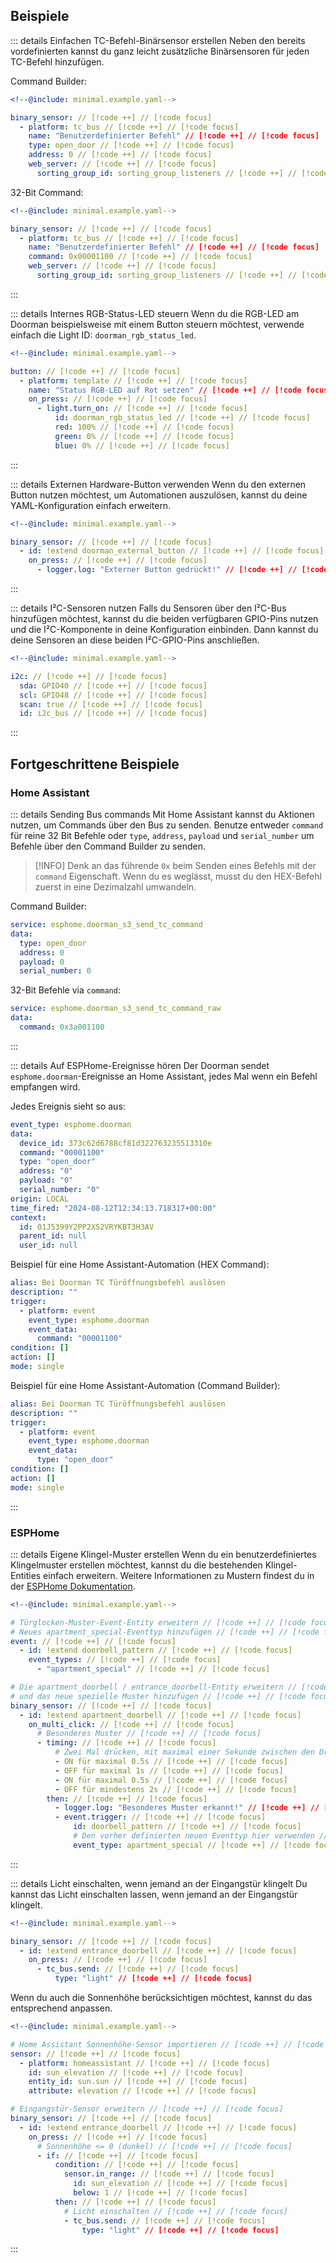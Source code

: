 ## Beispiele

::: details Einfachen TC-Befehl-Binärsensor erstellen
Neben den bereits vordefinierten kannst du ganz leicht zusätzliche Binärsensoren für jeden TC-Befehl hinzufügen.

Command Builder:
```yaml
<!--@include: minimal.example.yaml-->

binary_sensor: // [!code ++] // [!code focus]
  - platform: tc_bus // [!code ++] // [!code focus]
    name: "Benutzerdefinierter Befehl" // [!code ++] // [!code focus]
    type: open_door // [!code ++] // [!code focus]
    address: 0 // [!code ++] // [!code focus]
    web_server: // [!code ++] // [!code focus]
      sorting_group_id: sorting_group_listeners // [!code ++] // [!code focus]
```

32-Bit Command:
```yaml
<!--@include: minimal.example.yaml-->

binary_sensor: // [!code ++] // [!code focus]
  - platform: tc_bus // [!code ++] // [!code focus]
    name: "Benutzerdefinierter Befehl" // [!code ++] // [!code focus]
    command: 0x00001100 // [!code ++] // [!code focus]
    web_server: // [!code ++] // [!code focus]
      sorting_group_id: sorting_group_listeners // [!code ++] // [!code focus]
```
:::

::: details Internes RGB-Status-LED steuern
Wenn du die RGB-LED am Doorman beispielsweise mit einem Button steuern möchtest, verwende einfach die Light ID: `doorman_rgb_status_led`.
```yaml
<!--@include: minimal.example.yaml-->

button: // [!code ++] // [!code focus]
  - platform: template // [!code ++] // [!code focus]
    name: "Status RGB-LED auf Rot setzen" // [!code ++] // [!code focus]
    on_press: // [!code ++] // [!code focus]
      - light.turn_on: // [!code ++] // [!code focus]
          id: doorman_rgb_status_led // [!code ++] // [!code focus]
          red: 100% // [!code ++] // [!code focus]
          green: 0% // [!code ++] // [!code focus]
          blue: 0% // [!code ++] // [!code focus]
```
:::

::: details Externen Hardware-Button verwenden
Wenn du den externen Button nutzen möchtest, um Automationen auszulösen, kannst du deine YAML-Konfiguration einfach erweitern.
```yaml
<!--@include: minimal.example.yaml-->

binary_sensor: // [!code ++] // [!code focus]
  - id: !extend doorman_external_button // [!code ++] // [!code focus]
    on_press: // [!code ++] // [!code focus]
      - logger.log: "Externer Button gedrückt!" // [!code ++] // [!code focus]
```
:::

::: details I²C-Sensoren nutzen
Falls du Sensoren über den I²C-Bus hinzufügen möchtest, kannst du die beiden verfügbaren GPIO-Pins nutzen und die I²C-Komponente in deine Konfiguration einbinden. Dann kannst du deine Sensoren an diese beiden I²C-GPIO-Pins anschließen.
```yaml
<!--@include: minimal.example.yaml-->

i2c: // [!code ++] // [!code focus]
  sda: GPIO40 // [!code ++] // [!code focus]
  scl: GPIO48 // [!code ++] // [!code focus]
  scan: true // [!code ++] // [!code focus]
  id: i2c_bus // [!code ++] // [!code focus]
```
:::


## Fortgeschrittene Beispiele
### Home Assistant

::: details Sending Bus commands
Mit Home Assistant kannst du Aktionen nutzen, um Commands über den Bus zu senden.
Benutze entweder `command` für reine 32 Bit Befehle oder `type`, `address`, `payload` und `serial_number` um Befehle über den Command Builder zu senden.

> [!INFO]
> Denk an das führende `0x` beim Senden eines Befehls mit der `command` Eigenschaft. Wenn du es weglässt, musst du den HEX-Befehl zuerst in eine Dezimalzahl umwandeln.

Command Builder:
```yaml
service: esphome.doorman_s3_send_tc_command
data:
  type: open_door
  address: 0
  payload: 0
  serial_number: 0
```

32-Bit Befehle via `command`:
```yaml
service: esphome.doorman_s3_send_tc_command_raw
data:
  command: 0x3a001100
```
:::

::: details Auf ESPHome-Ereignisse hören
Der Doorman sendet `esphome.doorman`-Ereignisse an Home Assistant, jedes Mal wenn ein Befehl empfangen wird.

Jedes Ereignis sieht so aus:
```yaml
event_type: esphome.doorman
data:
  device_id: 373c62d6788cf81d322763235513310e
  command: "00001100"
  type: "open_door"
  address: "0"
  payload: "0"
  serial_number: "0"
origin: LOCAL
time_fired: "2024-08-12T12:34:13.718317+00:00"
context:
  id: 01J5399Y2PP2XS2VRYKBT3H3AV
  parent_id: null
  user_id: null
```

Beispiel für eine Home Assistant-Automation (HEX Command):
```yaml
alias: Bei Doorman TC Türöffnungsbefehl auslösen
description: ""
trigger:
  - platform: event
    event_type: esphome.doorman
    event_data:
      command: "00001100"
condition: []
action: []
mode: single
```

Beispiel für eine Home Assistant-Automation (Command Builder):
```yaml
alias: Bei Doorman TC Türöffnungsbefehl auslösen
description: ""
trigger:
  - platform: event
    event_type: esphome.doorman
    event_data:
      type: "open_door"
condition: []
action: []
mode: single
```
:::

### ESPHome
::: details Eigene Klingel-Muster erstellen
Wenn du ein benutzerdefiniertes Klingelmuster erstellen möchtest, kannst du die bestehenden Klingel-Entities einfach erweitern. Weitere Informationen zu Mustern findest du in der [ESPHome Dokumentation](https://esphome.io/components/binary_sensor/index.html#on-multi-click).
```yaml
<!--@include: minimal.example.yaml-->

# Türglocken-Muster-Event-Entity erweitern // [!code ++] // [!code focus]
# Neues apartment_special-Eventtyp hinzufügen // [!code ++] // [!code focus]
event: // [!code ++] // [!code focus]
  - id: !extend doorbell_pattern // [!code ++] // [!code focus]
    event_types: // [!code ++] // [!code focus]
      - "apartment_special" // [!code ++] // [!code focus]

# Die apartment_doorbell / entrance_doorbell-Entity erweitern // [!code ++] // [!code focus]
# und das neue spezielle Muster hinzufügen // [!code ++] // [!code focus]
binary_sensor: // [!code ++] // [!code focus]
  - id: !extend apartment_doorbell // [!code ++] // [!code focus]
    on_multi_click: // [!code ++] // [!code focus]
      # Besonderes Muster // [!code ++] // [!code focus]
      - timing: // [!code ++] // [!code focus]
          # Zwei Mal drücken, mit maximal einer Sekunde zwischen den Drücken. // [!code ++] // [!code focus]
          - ON für maximal 0.5s // [!code ++] // [!code focus]
          - OFF für maximal 1s // [!code ++] // [!code focus]
          - ON für maximal 0.5s // [!code ++] // [!code focus]
          - OFF für mindestens 2s // [!code ++] // [!code focus]
        then: // [!code ++] // [!code focus]
          - logger.log: "Besonderes Muster erkannt!" // [!code ++] // [!code focus]
          - event.trigger: // [!code ++] // [!code focus]
              id: doorbell_pattern // [!code ++] // [!code focus]
              # Den vorher definierten neuen Eventtyp hier verwenden // [!code ++] // [!code focus]
              event_type: apartment_special // [!code ++] // [!code focus]
```
:::

::: details Licht einschalten, wenn jemand an der Eingangstür klingelt
Du kannst das Licht einschalten lassen, wenn jemand an der Eingangstür klingelt.
```yaml
<!--@include: minimal.example.yaml-->

binary_sensor: // [!code ++] // [!code focus]
  - id: !extend entrance_doorbell // [!code ++] // [!code focus]
    on_press: // [!code ++] // [!code focus]
      - tc_bus.send: // [!code ++] // [!code focus]
          type: "light" // [!code ++] // [!code focus]
```

Wenn du auch die Sonnenhöhe berücksichtigen möchtest, kannst du das entsprechend anpassen.
```yaml
<!--@include: minimal.example.yaml-->

# Home Assistant Sonnenhöhe-Sensor importieren // [!code ++] // [!code focus]
sensor: // [!code ++] // [!code focus]
  - platform: homeassistant // [!code ++] // [!code focus]
    id: sun_elevation // [!code ++] // [!code focus]
    entity_id: sun.sun // [!code ++] // [!code focus]
    attribute: elevation // [!code ++] // [!code focus]

# Eingangstür-Sensor erweitern // [!code ++] // [!code focus]
binary_sensor: // [!code ++] // [!code focus]
  - id: !extend entrance_doorbell // [!code ++] // [!code focus]
    on_press: // [!code ++] // [!code focus]
      # Sonnenhöhe <= 0 (dunkel) // [!code ++] // [!code focus]
      - if: // [!code ++] // [!code focus]
          condition: // [!code ++] // [!code focus]
            sensor.in_range: // [!code ++] // [!code focus]
              id: sun_elevation // [!code ++] // [!code focus]
              below: 1 // [!code ++] // [!code focus]
          then: // [!code ++] // [!code focus]
            # Licht einschalten // [!code ++] // [!code focus]
            - tc_bus.send: // [!code ++] // [!code focus]
                type: "light" // [!code ++] // [!code focus]
```
:::